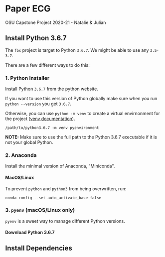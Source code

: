 # Paper ECG
OSU Capstone Project 2020-21 - Natalie &amp; Julian

## Install Python 3.6.7

The `fbs` project is target to Python `3.6.7`. We might be able to use any `3.5-3.7`.

There are a few different ways to do this:


### 1. Python Installer

Install Python `3.6.7` from the python website.

If you want to use this version of Python globally make sure when you run `python --version` you get `3.6.7`.

Otherwise, you can use `python -m venv` to create a virtual envirnonment for the project ([venv documentation](https://docs.python.org/3/library/venv.html)). 

```
/path/to/python3.6.7 -m venv pyenvironment
```

**NOTE:** Make sure to use the full path to the Python 3.6.7 executable if it is not your global Python.


### 2. Anaconda

Install the minimal version of Anaconda, "Miniconda".

#### MacOS/Linux

<install instructions>

To prevent `python` and `python3` from being overwritten, run:

```
conda config --set auto_activate_base false
```

### 3. `pyenv` (macOS/Linux only)

`pyenv` is a sweet way to manage different Python versions.

#### Download Python 3.6.7

## Install Dependencies
